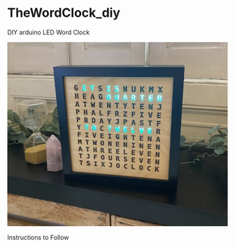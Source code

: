 # TheWordClock_diy
DIY arduino LED Word Clock

![Alt text](img/WordClock2.jpg?raw=true "Title")

Instructions to Follow
